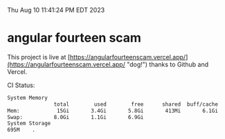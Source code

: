 Thu Aug 10 11:41:24 PM EDT 2023

# angular fourteen scam


This project is live at [https://angularfourteenscam.vercel.app/](https://angularfourteenscam.vercel.app/ "dog!") thanks to Github and Vercel.

CI Status: 

```bash
System Memory
               total        used        free      shared  buff/cache   available
Mem:            15Gi       3.4Gi       5.8Gi       413Mi       6.1Gi        11Gi
Swap:          8.0Gi       1.1Gi       6.9Gi
System Storage
695M	.
```
